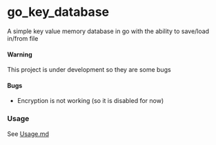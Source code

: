 # go_key_database

A simple key value memory database in go with the ability to save/load in/from file

#### Warning
This project is under development so they are some bugs

#### Bugs

- Encryption is not working (so it is disabled for now)

### Usage

See [Usage.md](./docs/Usage.md)
